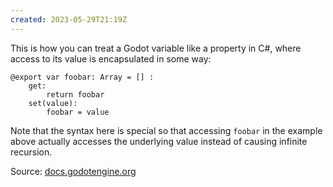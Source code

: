 ```yaml
---
created: 2023-05-29T21:19Z
---
```


This is how you can treat a Godot variable like a property in C#, where access to its value is encapsulated in some way:

```gdscript
@export var foobar: Array = [] :
    get:
        return foobar
    set(value):
        foobar = value
```

Note that the syntax here is special so that accessing `foobar` in the example above actually accesses the underlying value instead of causing infinite recursion.

Source: [docs.godotengine.org](https://docs.godotengine.org/en/4.0/tutorials/scripting/gdscript/gdscript_basics.html#properties-setters-and-getters)
